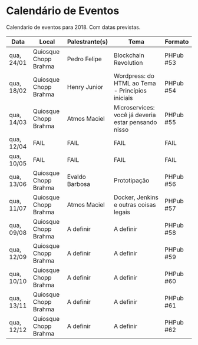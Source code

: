Calendário de Eventos
=====================

Calendario de eventos para 2018. Com datas previstas.

| Data       | Local                  | Palestrante(s)           | Tema                                                     | Formato   |
|------------|------------------------|--------------------------|----------------------------------------------------------|-----------|
| qua, 24/01 | Quiosque Chopp Brahma  | Pedro Felipe             | Blockchain Revolution                                    | PHPub #53 |
| qua, 18/02 | Quiosque Chopp Brahma  | Henry Junior             | Wordpress: do HTML ao Tema - Princípios iniciais         | PHPub #54 |
| qua, 14/03 | Quiosque Chopp Brahma  | Atmos Maciel             | Microservices: você já deveria estar pensando nisso      | PHPub #55 |
| qua, 12/04 | FAIL                   | FAIL                     | FAIL                                                     | FAIL      |
| qua, 10/05 | FAIL                   | FAIL                     | FAIL                                                     | FAIL      |
| qua, 13/06 | Quiosque Chopp Brahma  | Evaldo Barbosa           | Prototipação                                             | PHPub #56 |
| qua, 11/07 | Quiosque Chopp Brahma  | Atmos Maciel             | Docker, Jenkins e outras coisas legais                   | PHPub #57 |
| qua, 09/08 | Quiosque Chopp Brahma  | A definir                | A definir                                                | PHPub #58 |
| qua, 12/09 | Quiosque Chopp Brahma  | A definir                | A definir                                                | PHPub #59 |
| qua, 10/10 | Quiosque Chopp Brahma  | A definir                | A definir                                                | PHPub #60 |
| qua, 13/11 | Quiosque Chopp Brahma  | A definir                | A definir                                                | PHPub #61 |
| qua, 12/12 | Quiosque Chopp Brahma  | A definir                | A definir                                                | PHPub #62 |
